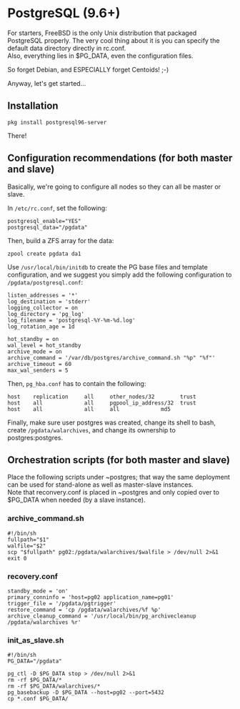 # PostgreSQL (9.6+)

For starters, FreeBSD is the only Unix distribution that packaged PostgreSQL properly.
The very cool thing about it is you can specify the default data directory directly in rc.conf.\
Also, everything lies in $PG\_DATA, even the configuration files.

So forget Debian, and ESPECIALLY forget Centoids! ;-)

Anyway, let's get started...

## Installation
```
pkg install postgresql96-server
```

There!

## Configuration recommendations (for both master and slave)

Basically, we're going to configure all nodes so they can all be master or slave.

In ```/etc/rc.conf```, set the following:

```
postgresql_enable="YES"
postgresql_data="/pgdata"
```

Then, build a ZFS array for the data:

```
zpool create pgdata da1
```

Use ```/usr/local/bin/initdb``` to create the PG base files and template configuration,
and we suggest you simply add the following configuration to ```/pgdata/postgresql.conf```:

```
listen_addresses = '*'
log_destination = 'stderr'
logging_collector = on
log_directory = 'pg_log'
log_filename = 'postgresql-%Y-%m-%d.log'
log_rotation_age = 1d

hot_standby = on
wal_level = hot_standby
archive_mode = on
archive_command = '/var/db/postgres/archive_command.sh "%p" "%f"'
archive_timeout = 60
max_wal_senders = 5
```

Then, ```pg_hba.conf``` has to contain the following:

```
host    replication     all     other_nodes/32        trust
host    all             all     pgpool_ip_address/32  trust
host    all             all     all             md5
```

Finally, make sure user postgres was created, change its shell to bash,\
create ```/pgdata/walarchives```, and change its ownership to postgres:postgres.

## Orchestration scripts (for both master and slave)

Place the following scripts under ~postgres; that way the same deployment can be used for stand-alone as well as master-slave instances.\
Note that reconvery.conf is placed in ~postgres and only copied over to $PG\_DATA when needed (by a slave instance).

### archive\_command.sh
```
#!/bin/sh
fullpath="$1"
walfile="$2"
scp "$fullpath" pg02:/pgdata/walarchives/$walfile > /dev/null 2>&1
exit 0
```

### recovery.conf
```
standby_mode = 'on'
primary_conninfo = 'host=pg02 application_name=pg01'
trigger_file = '/pgdata/pgtrigger'
restore_command = 'cp /pgdata/walarchives/%f %p'
archive_cleanup_command = '/usr/local/bin/pg_archivecleanup /pgdata/walarchives %r'
```

### init\_as\_slave.sh
```
#!/bin/sh
PG_DATA="/pgdata"

pg_ctl -D $PG_DATA stop > /dev/null 2>&1
rm -rf $PG_DATA/*
rm -rf $PG_DATA/walarchives/*
pg_basebackup -D $PG_DATA --host=pg02 --port=5432
cp *.conf $PG_DATA/
```

